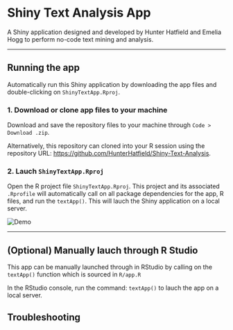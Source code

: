 # Shiny Text Analysis App

A Shiny application designed and developed by Hunter Hatfield and Emelia Hogg to perform no-code text mining and analysis. 

--- 

## Running the app

Automatically run this Shiny application by downloading the app files and double-clicking on `ShinyTextApp.Rproj`. 

### 1. Download or clone app files to your machine

Download and save the repository files to your machine through `Code > Download .zip`.

Alternatively, this repository can cloned into your R session using the repository URL: <https://github.com/HunterHatfield/Shiny-Text-Analysis>.

### 2. Lauch `ShinyTextApp.Rproj`

Open the R project file `ShinyTextApp.Rproj`. This project and its associated `.Rprofile` will automatically call on all package dependencies for the app, R files, and run the `textApp()`. This will lauch the Shiny application on a local server.

![Demo](Launch_Demo.gif)

--- 

## (Optional) Manually lauch through R Studio

This app can be manually launched through in RStudio by calling on the `textApp()` function which is sourced in `R/app.R`

In the RStudio console, run the command: `textApp()` to lauch the app on a local server.

## Troubleshooting




